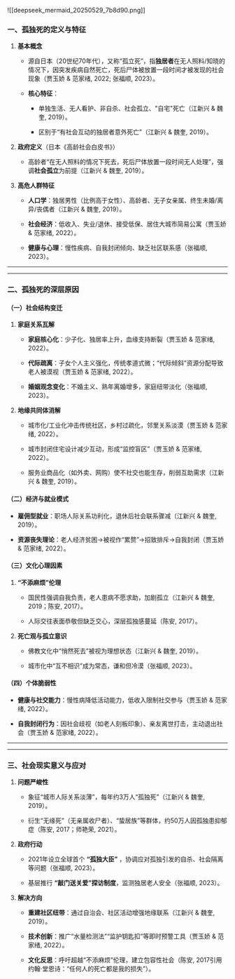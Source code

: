 ![[deepseek_mermaid_20250529_7b8d90.png]]
### **一、孤独死的定义与特征**

1. **基本概念**
    
    - 源自日本（20世纪70年代），又称“孤立死”，指**独居者**在无人照料/知晓的情况下，因突发疾病自然死亡，死后尸体被放置一段时间才被发现的社会现象（贾玉娇 & 范家绪, 2022; 张福顺, 2023）。
        
    - **核心特征**：
        
        - 单独生活、无人看护、非自杀、社会孤立、"自宅"死亡（江新兴 & 魏奎, 2019）。
            
        - 区别于“有社会互动的独居者意外死亡”（江新兴 & 魏奎, 2019）。
            
2. **政府定义**（日本《高龄社会白皮书》）
    
    - 高龄者“在无人照料的情况下死去，死后尸体放置一段时间无人处理”，强调**社会孤立**为前提（江新兴 & 魏奎, 2019）。
        
3. **高危人群特征**
    
    - **人口学**：独居男性（比例高于女性）、高龄者、无子女亲属、终生未婚/离异/丧偶者（江新兴 & 魏奎, 2019）。
        
    - **社会经济**：低收入、失业/退休、接受低保、居住大城市简易公寓（贾玉娇 & 范家绪, 2022）。
        
    - **健康与心理**：慢性疾病、自我封闭倾向、缺乏社区联系感（张福顺, 2023）。
        

---
---
### **二、孤独死的深层原因**

#### （一）社会结构变迁

1. **家庭关系瓦解**
    
    - **家庭核心化**：少子化、独居率上升，血缘支持断裂（贾玉娇 & 范家绪, 2022）。
        
    - **代际疏离**：子女个人主义强化，传统孝道式微；“代际倾斜”资源分配导致老人被漠视（贾玉娇 & 范家绪, 2022）。
        
    - **婚姻观念变化**：不婚主义、熟年离婚增多，家庭纽带淡化（张福顺, 2023）。
        
2. **地缘共同体消解**
    
    - 城市化/工业化冲击传统社区，乡村过疏化，邻里关系淡漠（贾玉娇 & 范家绪, 2022）。
        
    - 城市封闭住宅设计减少互动，形成“监控盲区”（贾玉娇 & 范家绪, 2022）。
        
    - 服务业商品化（如外卖、网购）使不社交也能生存，削弱互助需求（江新兴 & 魏奎, 2019）。
        

#### （二）经济与就业模式

- **雇佣型就业**：职场人际关系功利化，退休后社会联系骤减（江新兴 & 魏奎, 2019）。
    
- **资源丧失理论**：老人经济贫困→被视作“累赘”→招致排斥→自我封闭（贾玉娇 & 范家绪, 2022）。
    

#### （三）文化心理因素

1. **“不添麻烦”伦理**
    
    - 国民性强调自我负责，老人患病不愿求助，加剧孤立（江新兴 & 魏奎, 2019；陈安, 2017）。
        
    - 人际交往表面恭敬但缺乏交心，深层孤独感蔓延（陈安, 2017）。
        
2. **死亡观与孤立意识**
    
    - 佛教文化中“悄然死去”被视为理想状态（江新兴 & 魏奎, 2019）。
        
    - 城市化中“互不相识”成为常态，谦和但冷漠（张福顺, 2023）。
        

#### （四）个体脆弱性

- **健康与社交能力**：慢性病降低活动能力，低收入限制社交参与（贾玉娇 & 范家绪, 2022）。
    
- **自我封闭行为**：因社会歧视（如老人刻板印象）、亲友离世打击，主动退出社会（贾玉娇 & 范家绪, 2022）。
    

---
---
### **三、社会现实意义与应对**

1. **问题严峻性**
    
    - 象征“城市人际关系淡薄”，每年约3万人“孤独死”（江新兴 & 魏奎, 2019）。
        
    - 衍生“无缘死”（无亲属收尸者）、“蛰居族”等群体，约50万人因孤独患抑郁症（陈安, 2017；师艳荣, 2021）。
        
2. **政府行动**
    
    - 2021年设立全球首个 **“孤独大臣”** ，协调应对孤独引发的自杀、社会隔离等问题（张福顺, 2023）。
        
    - 基层推行 **“敲门送关爱”探访制度**，监测独居老人安全（张福顺, 2023）。
        
3. **解决方向**
    
    - **重建社区纽带**：通过自治会、社区活动增强地缘联系（江新兴 & 魏奎, 2019）。
        
    - **技术创新**：推广“水量检测法”“监护钥匙扣”等即时预警工具（贾玉娇 & 范家绪, 2022）。
        
    - **文化反思**：呼吁超越“不添麻烦”伦理，建立包容性社会（陈安, 2017引用约翰·堂恩诗：“任何人的死亡都是我的损失”）。
